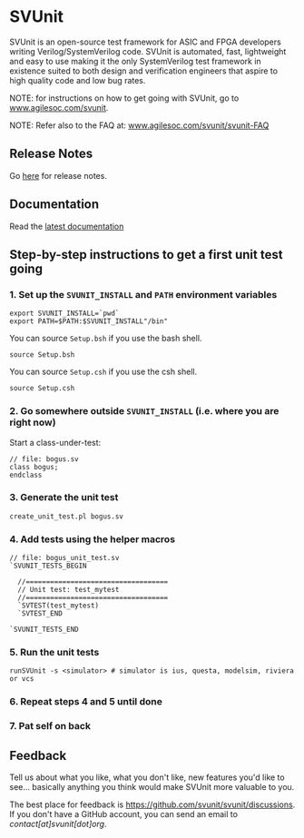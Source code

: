 # SVUnit

SVUnit is an open-source test framework for ASIC and FPGA developers writing Verilog/SystemVerilog
code. SVUnit is automated, fast, lightweight and easy to use making it the only SystemVerilog test
framework in existence suited to both design and verification engineers that aspire to high quality
code and low bug rates.

NOTE: for instructions on how to get going with SVUnit, go to
      www.agilesoc.com/svunit.

NOTE: Refer also to the FAQ at: www.agilesoc.com/svunit/svunit-FAQ


## Release Notes

Go [here](CHANGELOG.md) for release notes.

## Documentation

Read the [latest documentation](https://docs.svunit.org/en/latest/)

## Step-by-step instructions to get a first unit test going

### 1. Set up the `SVUNIT_INSTALL` and `PATH` environment variables

```shell
export SVUNIT_INSTALL=`pwd`
export PATH=$PATH:$SVUNIT_INSTALL"/bin"
```

You can source `Setup.bsh` if you use the bash shell.

```shell
source Setup.bsh
```

You can source `Setup.csh` if you use the csh shell.

```shell
source Setup.csh
```

### 2. Go somewhere outside `SVUNIT_INSTALL` (i.e. where you are right now)

Start a class-under-test:


    // file: bogus.sv
    class bogus;
    endclass

### 3. Generate the unit test

```shell
create_unit_test.pl bogus.sv
```

### 4. Add tests using the helper macros

    // file: bogus_unit_test.sv
    `SVUNIT_TESTS_BEGIN

      //===================================
      // Unit test: test_mytest
      //===================================
      `SVTEST(test_mytest)
      `SVTEST_END

    `SVUNIT_TESTS_END

### 5. Run the unit tests

```shell
runSVUnit -s <simulator> # simulator is ius, questa, modelsim, riviera or vcs
```

### 6. Repeat steps 4 and 5 until done

### 7. Pat self on back


## Feedback

Tell us about what you like,
what you don't like,
new features you'd like to see...
basically anything
you think would make SVUnit more valuable to you.

The best place for feedback is https://github.com/svunit/svunit/discussions.
If you don't have a GitHub account, you can send an email to *contact[at]svunit[dot]org*.
